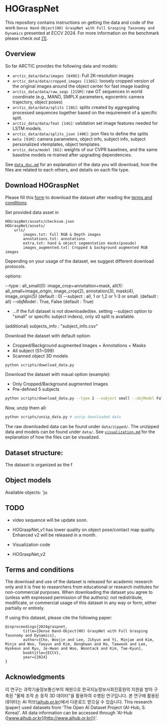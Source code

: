 # HOGraspNet
This repository contains instructions on getting the data and code of the work `Dense Hand-Object(HO) GraspNet with Full Grasping Taxonomy and Dynamics` presented at ECCV 2024. For more information on the benchmark please check out [[1]](#refs).

## Overview

So far ARCTIC provides the following data and models:
- `arctic_data/data/images [649G]`: Full 2K-resolution images
- `arctic_data/data/cropped_images [116G]`: loosely cropped version of the original images around the object center for fast image loading
- `arctic_data/data/raw_seqs [215M]`: raw GT sequences in world coordinate (e.g., MANO, SMPLX parameters, egocentric camera trajectory, object poses)
- `arctic_data/data/splits [18G]`: splits created by aggregating processed sequences together based on the requirement of a specific split.
- `arctic_data/data/feat [14G]`: validation set image features needed for LSTM models.
- `arctic_data/data/splits_json [40K]`: json files to define the splits
- `meta [91M]`: camera parameters, object info, subject info, subject personalized vtemplates, object templates.
- `arctic_data/model [6G]`: weights of our CVPR baselines, and the same baseline models re-trained after upgrading dependencies.

See [`data_doc.md`](./data_doc.md) for an explanation of the data you will download, how the files are related to each others, and details on each file type.


## Download HOGraspNet
Please fill this [form](https://forms.gle/UqH15zN2PiBGQDUs7) to download the dataset after reading the [terms and conditions](#terms).

Set provided data asset in
```
HOGraspNet/assets/checksum.json
HOGraspNet/assets/
    urls/
        images.txt: Full RGB & Depth images
        annotations.txt: annotations
        extra.txt: hand & object segmentation masks(pseudo)
        images_augmented.txt: Cropped & background augmented RGB images

```

Depending on your usage of the dataset, we suggest different download protocols. 

options:

--type : all_small(0): image_crop+annotation+mask, all(1): all_small+image_origin, image_crop(2), annotation(3), mask(4), image_origin(5) (default : 0)
--subject : all, 1 or 1,2 or 1-3 or small. (default : all)
--objModel : True, False (default : True)


- ...if the full dataset is not downloaded(ex. setting --subject option to "small" or specific subject indexs), only s0 split is available.

(additional) subjects_info : "subject_info.csv"

Download the dataset with default option: 
- Cropped/Background augmented Images + Annotations + Masks
- All subject (S1~S99)
- Scanned object 3D models

```bash
python scripts/download_data.py
```

Download the dataset with maual option (example): 
- Only Cropped/Background augmented Images
- Pre-defined 5 subjects

```bash
python scripts/download_data.py --type 2 --subject small --objModel False
```

Now, unzip them all:

```bash
python scripts/unzip_data.py # unzip downloaded data
```

The raw downloaded data can be found under `data/zipped/`. The unzipped data and models can be found under `data/`. See [`visualization.md`](visualization.md) for the explanation of how the files can be visualized.



## Dataset structure:

The dataset is organized as the f


## Object models
Available objects: 'ju


## TODO ##

- video sequence will be update soon.
- HOGraspNet_v1 has lower quality on object pose/contact map quality. Enhanced v2 will be released in a month.

- Visualization code
- HOGraspNet_v2


## Terms and conditions
<a name="terms"></a>
The download and use of the dataset is released for academic research only and it is free to researchers from educational or research institutes for non-commercial purposes. When downloading the dataset you agree to (unless with expressed permission of the authors): not redistribute, modificate, or commercial usage of this dataset in any way or form, either partially or entirely.

If using this dataset, please cite the following paper:

```
@inproceedings{2024graspnet,
        title={Dense Hand-Object(HO) GraspNet with Full Grasping Taxonomy and Dynamics},
        author={Cho, Woojin and Lee, Jihyun and Yi, Minjae and Kim, Minje and Woo, Taeyun and Kim, Donghwan and Ha, Taewook and Lee, Hyokeun and Ryu, Je-Hwan and Woo, Woontack and Kim, Tae-Kyun},
        booktitle={ECCV},
        year={2024}
}
```

## Acknowledgments
이 연구는 과학기술정보통신부의 재원으로 한국지능정보사회진흥원의 지원을 받아 구축된 "물체 조작 손 동작 3D 데이터"을 활용하여 수행된 연구입니다.
본 연구에 활용된 데이터는 AI 허브([aihub.or.kr](http://aihub.or.kr/))에서 다운로드 받으실 수 있습니다.
This research (paper) used datasets from 'The Open AI Dataset Project (AI-Hub, S. Korea)'.
All data information can be accessed through 'AI-Hub ([www.aihub.or.kr](http://www.aihub.or.kr/))'.
